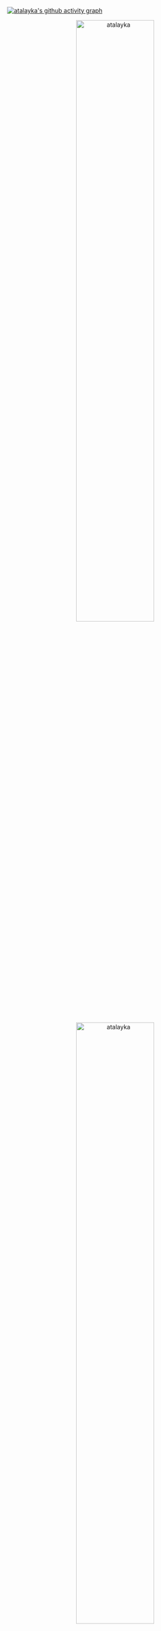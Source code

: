  
[![atalayka's github activity graph](https://github-readme-activity-graph.vercel.app/graph?username=atalayka)](https://github.com/atalayka/github-readme-activity-graph)

<p align="center"> <img width="60%" src="https://github-readme-stats.vercel.app/api/top-langs?username=atalayka&show_icons=true&theme=dracula&title_color=ff8000&text_color=ffffff&bg_color=6a6a6a&locale=en&layout=compact&hide_border=true" alt="atalayka" />  <img width="60%" src="https://github-readme-stats.vercel.app/api?username=atalayka&show_icons=true&theme=dracula&title_color=ff8000&text_color=ffffff&bg_color=6a6a6a&locale=en&hide_border=true" alt="atalayka" /> <img width="60%" src="https://github-readme-streak-stats.herokuapp.com/?user=atalayka&theme=highcontrast&hide_border=true" alt="atalayka" /> </p>
 
<p align="center"> <img width="60%" src=https://github.r2v.ch/codewars?user=atalayk&name=true&top_languages=true&stroke=%23b362ff&theme=purple_dark /></p>

![LeetCode Stats](https://leetcard.jacoblin.cool/atalayka?theme=nord&font=Outfit&ext=contest)
